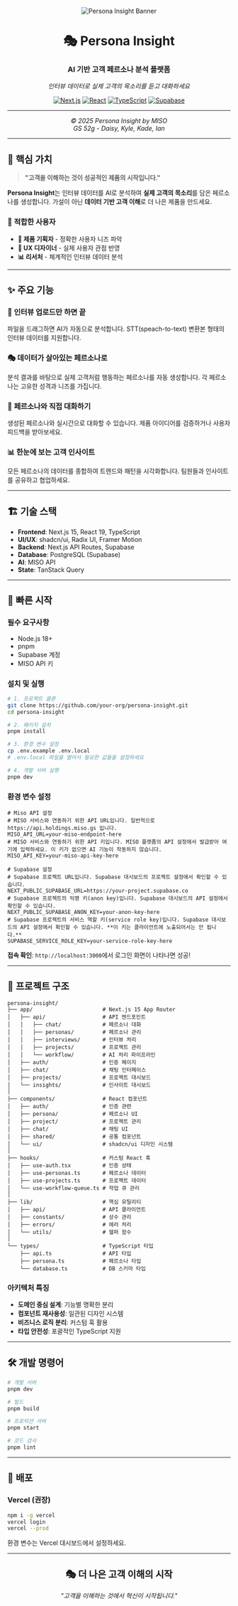 <div align="center">

![Persona Insight Banner](./public/GitHub_README.png)

# 🎭 Persona Insight

### **AI 기반 고객 페르소나 분석 플랫폼**

*인터뷰 데이터로 실제 고객의 목소리를 듣고 대화하세요*

[![Next.js](https://img.shields.io/badge/Next.js-15-black?style=for-the-badge&logo=next.js)](https://nextjs.org/)
[![React](https://img.shields.io/badge/React-19-61DAFB?style=for-the-badge&logo=react)](https://reactjs.org/)
[![TypeScript](https://img.shields.io/badge/TypeScript-5-3178C6?style=for-the-badge&logo=typescript)](https://www.typescriptlang.org/)
[![Supabase](https://img.shields.io/badge/Supabase-3ECF8E?style=for-the-badge&logo=supabase)](https://supabase.io/)

---

*© 2025 Persona Insight by MISO*  
*GS 52g - Daisy, Kyle, Kade, Ian*

</div>

---

## 🌟 **핵심 가치**

> **"고객을 이해하는 것이 성공적인 제품의 시작입니다."**

**Persona Insight**는 인터뷰 데이터를 AI로 분석하여 **실제 고객의 목소리**를 담은 페르소나를 생성합니다. 가설이 아닌 **데이터 기반 고객 이해**로 더 나은 제품을 만드세요.

### 🎯 **적합한 사용자**
- **💼 제품 기획자** - 정확한 사용자 니즈 파악
- **🎨 UX 디자이너** - 실제 사용자 관점 반영  
- **📊 리서처** - 체계적인 인터뷰 데이터 분석

---

## ✨ **주요 기능**

### 🎤 **인터뷰 업로드만 하면 끝**
파일을 드래그하면 AI가 자동으로 분석합니다. STT(speach-to-text) 변환본 형태의 인터뷰 데이터를 지원합니다.

### 🎭 **데이터가 살아있는 페르소나로**  
분석 결과를 바탕으로 실제 고객처럼 행동하는 페르소나를 자동 생성합니다. 각 페르소나는 고유한 성격과 니즈를 가집니다.

### 💬 **페르소나와 직접 대화하기**
생성된 페르소나와 실시간으로 대화할 수 있습니다. 제품 아이디어를 검증하거나 사용자 피드백을 받아보세요.

### 📊 **한눈에 보는 고객 인사이트**
모든 페르소나의 데이터를 종합하여 트렌드와 패턴을 시각화합니다. 팀원들과 인사이트를 공유하고 협업하세요.

---

## 🏗️ **기술 스택**

- **Frontend**: Next.js 15, React 19, TypeScript
- **UI/UX**: shadcn/ui, Radix UI, Framer Motion  
- **Backend**: Next.js API Routes, Supabase
- **Database**: PostgreSQL (Supabase)
- **AI**: MISO API
- **State**: TanStack Query

---

## 🚀 **빠른 시작**

### **필수 요구사항**
- Node.js 18+
- pnpm
- Supabase 계정
- MISO API 키

### **설치 및 실행**

```bash
# 1. 프로젝트 클론
git clone https://github.com/your-org/persona-insight.git
cd persona-insight

# 2. 패키지 설치
pnpm install

# 3. 환경 변수 설정
cp .env.example .env.local
# .env.local 파일을 열어서 필요한 값들을 설정하세요

# 4. 개발 서버 실행
pnpm dev
```

### **환경 변수 설정**

```env
# Miso API 설정
# MISO 서비스와 연동하기 위한 API URL입니다. 일반적으로 https://api.holdings.miso.gs 입니다.
MISO_API_URL=your-miso-endpoint-here
# MISO 서비스와 연동하기 위한 API 키입니다. MISO 플랫폼의 API 설정에서 발급받아 여기에 입력하세요. 이 키가 없으면 AI 기능이 작동하지 않습니다.
MISO_API_KEY=your-miso-api-key-here

# Supabase 설정
# Supabase 프로젝트 URL입니다. Supabase 대시보드의 프로젝트 설정에서 확인할 수 있습니다.
NEXT_PUBLIC_SUPABASE_URL=https://your-project.supabase.co
# Supabase 프로젝트의 익명 키(anon key)입니다. Supabase 대시보드의 API 설정에서 확인할 수 있습니다.
NEXT_PUBLIC_SUPABASE_ANON_KEY=your-anon-key-here
# Supabase 프로젝트의 서비스 역할 키(service role key)입니다. Supabase 대시보드의 API 설정에서 확인할 수 있습니다. **이 키는 클라이언트에 노출되어서는 안 됩니다.**
SUPABASE_SERVICE_ROLE_KEY=your-service-role-key-here
```

**접속 확인**: `http://localhost:3000`에서 로그인 화면이 나타나면 성공!

---

## 📁 **프로젝트 구조**

```
persona-insight/
├── app/                      # Next.js 15 App Router
│   ├── api/                  # API 엔드포인트
│   │   ├── chat/             # 페르소나 대화
│   │   ├── personas/         # 페르소나 관리
│   │   ├── interviews/       # 인터뷰 처리
│   │   ├── projects/         # 프로젝트 관리
│   │   └── workflow/         # AI 처리 파이프라인
│   ├── auth/                 # 인증 페이지
│   ├── chat/                 # 채팅 인터페이스
│   ├── projects/             # 프로젝트 대시보드
│   └── insights/             # 인사이트 대시보드
│
├── components/               # React 컴포넌트
│   ├── auth/                 # 인증 관련
│   ├── persona/              # 페르소나 UI
│   ├── project/              # 프로젝트 관리
│   ├── chat/                 # 채팅 UI
│   ├── shared/               # 공통 컴포넌트
│   └── ui/                   # shadcn/ui 디자인 시스템
│
├── hooks/                    # 커스텀 React 훅
│   ├── use-auth.tsx          # 인증 상태
│   ├── use-personas.ts       # 페르소나 데이터
│   ├── use-projects.ts       # 프로젝트 데이터
│   └── use-workflow-queue.ts # 작업 큐 관리
│
├── lib/                      # 핵심 유틸리티
│   ├── api/                  # API 클라이언트
│   ├── constants/            # 상수 관리
│   ├── errors/               # 에러 처리
│   └── utils/                # 헬퍼 함수
│
└── types/                    # TypeScript 타입
    ├── api.ts                # API 타입
    ├── persona.ts            # 페르소나 타입
    └── database.ts           # DB 스키마 타입
```

### **아키텍처 특징**
- **도메인 중심 설계**: 기능별 명확한 분리
- **컴포넌트 재사용성**: 일관된 디자인 시스템
- **비즈니스 로직 분리**: 커스텀 훅 활용
- **타입 안전성**: 포괄적인 TypeScript 지원

---

## 🛠️ **개발 명령어**

```bash
# 개발 서버
pnpm dev

# 빌드
pnpm build

# 프로덕션 서버
pnpm start

# 코드 검사
pnpm lint
```

---

## 🚀 **배포**

### **Vercel (권장)**
```bash
npm i -g vercel
vercel login
vercel --prod
```

환경 변수는 Vercel 대시보드에서 설정하세요.

---

<div align="center">

## **🎭 더 나은 고객 이해의 시작**

*"고객을 이해하는 것에서 혁신이 시작됩니다."*

</div>